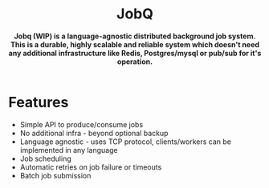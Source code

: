 <h1 align="center">JobQ</h1>
<div align="center">
 <strong>
    Jobq (WIP) is a language-agnostic distributed background job system. This is a durable, highly scalable and reliable system which doesn't need any additional infrastructure 
like Redis, Postgres/mysql or pub/sub for it's operation.
 </strong>
</div>

<br />

# Features
- Simple API to produce/consume jobs
- No additional infra - beyond optional backup
- Language agnostic - uses TCP protocol,  clients/workers can be implemented in any language
- Job scheduling
- Automatic retries on job failure or timeouts
- Batch job submission
